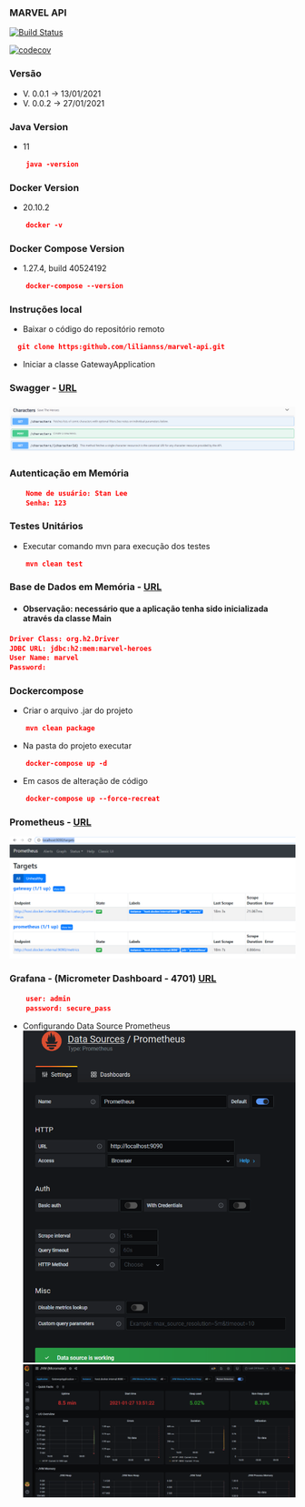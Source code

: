 ### MARVEL API
[![Build Status](https://travis-ci.com/liliannss/marvel-api.svg?branch=main)](https://travis-ci.com/liliannss/marvel-api)

[![codecov](https://codecov.io/gh/liliannss/marvel-api/branch/main/graph/badge.svg?token=BWGJINSVPT)](https://codecov.io/gh/liliannss/marvel-api)

### Versão
- V. 0.0.1 -> 13/01/2021
- V. 0.0.2 -> 27/01/2021

### Java Version
- 11
````json
    java -version
````

### Docker Version
- 20.10.2
````json
    docker -v
````

### Docker Compose Version
- 1.27.4, build 40524192
````json
    docker-compose --version
````

### Instruções local
- Baixar o código do repositório remoto
```json
  git clone https:github.com/liliannss/marvel-api.git
```
- Iniciar a classe GatewayApplication

### Swagger - [URL](http:localhost:443/v1/public/swagger-ui.html)
### ![alt text](imgs/endpoints.png)

### Autenticação em Memória 
```json
    Nome de usuário: Stan Lee
    Senha: 123
```

### Testes Unitários
- Executar comando mvn para execução dos testes
```json
    mvn clean test
```

### Base de Dados em Memória - [URL](http:localhost:443/v1/public/h2-console)
- #### Observação: necessário que a aplicação tenha sido inicializada através da classe Main
```json
Driver Class: org.h2.Driver
JDBC URL: jdbc:h2:mem:marvel-heroes
User Name: marvel
Password:
```

### Dockercompose
- Criar o arquivo .jar do projeto
```json
    mvn clean package
````
- Na pasta do projeto executar     
````json
    docker-compose up -d
````
- Em casos de alteração de código
```json
    docker-compose up --force-recreat
```

### Prometheus - [URL](http://localhost:9090/targets)
![alt text](imgs/prometheus.png)

### Grafana - (Micrometer Dashboard - 4701) [URL](http://localhost:3000)
```json
    user: admin
    password: secure_pass
```
- Configurando Data Source Prometheus
![alt text](imgs/data_source_prometheus.png)
![alt text](imgs/grafana.png)